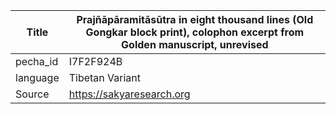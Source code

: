 |Title | Prajñāpāramitāsūtra in eight thousand lines (Old Gongkar block print), colophon excerpt from Golden manuscript, unrevised 
| --- | --- 
|pecha_id | I7F2F924B
|language | Tibetan Variant
|Source | https://sakyaresearch.org
